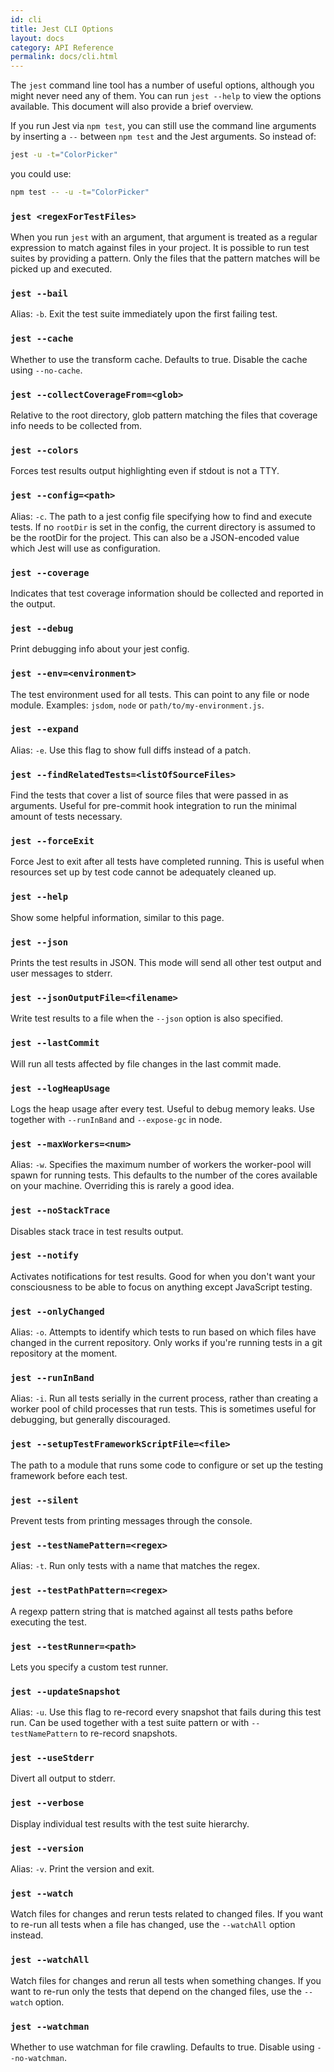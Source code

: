 ```yaml
---
id: cli
title: Jest CLI Options
layout: docs
category: API Reference
permalink: docs/cli.html
---
```


The `jest` command line tool has a number of useful options, although you might never need any of them. You can run `jest --help` to view the options available. This document will also provide a brief overview.

If you run Jest via `npm test`, you can still use the command line arguments by inserting a `--` between `npm test` and the Jest arguments. So instead of:

```bash
jest -u -t="ColorPicker"
```

you could use:

```bash
npm test -- -u -t="ColorPicker"
```

### `jest <regexForTestFiles>`

When you run `jest` with an argument, that argument is treated as a regular expression to match against files in your project. It is possible to run test suites by providing a pattern. Only the files that the pattern matches will be picked up and executed.

### `jest --bail`

Alias: `-b`. Exit the test suite immediately upon the first failing test.

### `jest --cache`

Whether to use the transform cache. Defaults to true. Disable the cache using `--no-cache`.

### `jest --collectCoverageFrom=<glob>`

Relative to the root directory, glob pattern matching the files that coverage info needs to be collected from.

### `jest --colors`

Forces test results output highlighting even if stdout is not a TTY.

### `jest --config=<path>`

Alias: `-c`. The path to a jest config file specifying how to find and execute tests. If no `rootDir` is set in the config, the current directory is assumed to be the rootDir for the project. This can also be a JSON-encoded value which Jest will use as configuration.

### `jest --coverage`

Indicates that test coverage information should be collected and reported in the output.

### `jest --debug`

Print debugging info about your jest config.

### `jest --env=<environment>`

The test environment used for all tests. This can point to any file or node module. Examples: `jsdom`, `node` or `path/to/my-environment.js`.

### `jest --expand`

Alias: `-e`. Use this flag to show full diffs instead of a patch.

### `jest --findRelatedTests=<listOfSourceFiles>`

Find the tests that cover a list of source files that were passed in as arguments. Useful for pre-commit hook integration to run the minimal amount of tests necessary.

### `jest --forceExit`

Force Jest to exit after all tests have completed running. This is useful when resources set up by test code cannot be adequately cleaned up.

### `jest --help`

Show some helpful information, similar to this page.

### `jest --json`

Prints the test results in JSON. This mode will send all other test output and user messages to stderr.

### `jest --jsonOutputFile=<filename>`

Write test results to a file when the `--json` option is also specified.

### `jest --lastCommit`

Will run all tests affected by file changes in the last commit made.

### `jest --logHeapUsage`

Logs the heap usage after every test. Useful to debug memory leaks. Use together with `--runInBand` and `--expose-gc` in node.

### `jest --maxWorkers=<num>`

Alias: `-w`. Specifies the maximum number of workers the worker-pool will spawn for running tests. This defaults to the number of the cores available on your machine. Overriding this is rarely a good idea.

### `jest --noStackTrace`

Disables stack trace in test results output.

### `jest --notify`

Activates notifications for test results. Good for when you don't want your consciousness to be able to focus on anything except JavaScript testing.

### `jest --onlyChanged`

Alias: `-o`. Attempts to identify which tests to run based on which files have changed in the current repository. Only works if you're running tests in a git repository at the moment.

### `jest --runInBand`

Alias: `-i`. Run all tests serially in the current process, rather than creating a worker pool of child processes that run tests. This is sometimes useful for debugging, but generally discouraged.

### `jest --setupTestFrameworkScriptFile=<file>`

The path to a module that runs some code to configure or set up the testing framework before each test.

### `jest --silent`

Prevent tests from printing messages through the console.

### `jest --testNamePattern=<regex>`

Alias: `-t`. Run only tests with a name that matches the regex.

### `jest --testPathPattern=<regex>`

A regexp pattern string that is matched against all tests paths before executing the test.

### `jest --testRunner=<path>`

Lets you specify a custom test runner.

### `jest --updateSnapshot`

Alias: `-u`. Use this flag to re-record every snapshot that fails during this test run. Can be used together with a test suite pattern or with `--testNamePattern` to re-record snapshots.

### `jest --useStderr`

Divert all output to stderr.

### `jest --verbose`

Display individual test results with the test suite hierarchy.

### `jest --version`

Alias: `-v`. Print the version and exit.

### `jest --watch`

Watch files for changes and rerun tests related to changed files. If you want to re-run all tests when a file has changed, use the `--watchAll` option instead.

### `jest --watchAll`

Watch files for changes and rerun all tests when something changes. If you want to re-run only the tests that depend on the changed files, use the `--watch` option.

### `jest --watchman`

Whether to use watchman for file crawling. Defaults to true. Disable using `--no-watchman`.
